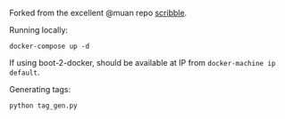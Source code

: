 Forked from the excellent @muan repo [scribble](https://github.com/muan/scribble).

Running locally:

```
docker-compose up -d
```

If using boot-2-docker, should be available at IP from <code>docker-machine ip default</code>.

Generating tags:

```
python tag_gen.py
```